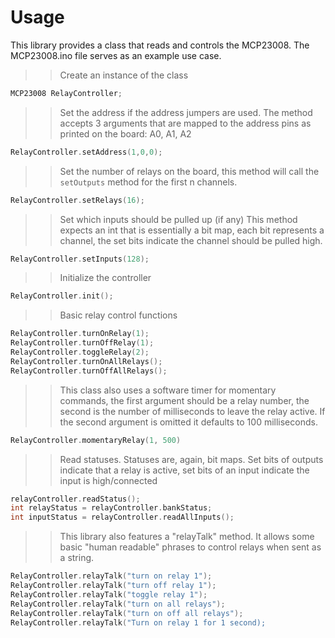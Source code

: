 # Usage

This library provides a class that reads and controls the MCP23008. The MCP23008.ino file serves as an example use case.

>>Create an instance of the class
```cpp
MCP23008 RelayController;
```

>>Set the address if the address jumpers are used. The method accepts 3 arguments that are mapped to the address pins as printed on the board: A0, A1, A2
```cpp
RelayController.setAddress(1,0,0);
```

>>Set the number of relays on the board, this method will call the `setOutputs` method for the first n channels.
```cpp
RelayController.setRelays(16);
```

>>Set which inputs should be pulled up (if any)
>>This method expects an int that is essentially a bit map, each bit represents a channel, the set bits indicate the channel should be pulled high.
```cpp
RelayController.setInputs(128);
```

>>Initialize the controller
```cpp
RelayController.init();
```

>>Basic relay control functions
```cpp
RelayController.turnOnRelay(1);
RelayController.turnOffRelay(1);
RelayController.toggleRelay(2);
RelayController.turnOnAllRelays();
RelayController.turnOffAllRelays();
```

>>This class also uses a software timer for momentary commands, the first argument should be a relay number, the second is the number of milliseconds to leave the relay active.
>>If the second argument is omitted it defaults to 100 milliseconds.
```cpp
RelayController.momentaryRelay(1, 500)
```

>>Read statuses. Statuses are, again, bit maps. Set bits of outputs indicate that a relay is active, set bits of an input indicate the input is high/connected
```cpp
relayController.readStatus();
int relayStatus = relayController.bankStatus;
int inputStatus = relayController.readAllInputs();
```

>>This library also features a "relayTalk" method. It allows some basic "human readable" phrases to control relays when sent as a string.

```cpp
RelayController.relayTalk("turn on relay 1");
RelayController.relayTalk("turn off relay 1");
RelayController.relayTalk("toggle relay 1");
RelayController.relayTalk("turn on all relays");
RelayController.relayTalk("turn on off all relays");
RelayController.relayTalk("Turn on relay 1 for 1 second);
```
